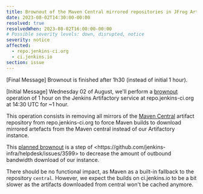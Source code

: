 ```yaml
---
title: Brownout of the Maven Central mirrored repositories in JFrog Artifactory (repo.jenkins-ci.org)
date: 2023-08-02T14:30:00-00:00
resolved: true
resolvedWhen: 2023-08-02T16:00:00-00:00
# Possible severity levels: down, disrupted, notice
severity: notice
affected:
  - repo.jenkins-ci.org
  - ci.jenkins.io
section: issue
---
```


[Final Message]
Brownout is finished after 1h30 (instead of initial 1 hour).

[Initial Message]
Wednesday 02 of August, we'll perform a [brownout](https://en.wikipedia.org/wiki/Brownout_(software_engineering)) operation of 1 hour on the Jenkins Artifactory service at repo.jenkins-ci.org at 14:30 UTC for ~1 hour.

This operation consists in removing all mirrors of the [Maven Central](https://search.maven.org/) artifact repository from repo.jenkins-ci.org to force Maven builds to download mirrored artefacts from the Maven central instead of our Artifactory instance.

This [planned brownout](https://en.wikipedia.org/wiki/Brownout_(software_engineering)) is a step of <https://github.com/jenkins-infra/helpdesk/issues/3599> to decrease the amount of outbound bandwidth download of our instance.

There should be no functional impact, as Maven as a built-in fallback to the repository `central`.
However, we expect the builds on ci.jenkins.io to be a bit slower as the artifacts downloaded from central won't be cached anymore.
